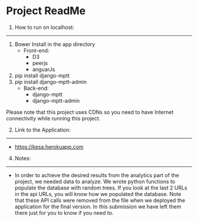 Project ReadMe
=================

1. How to run on localhost:
--------------------------
1. Bower Install in the app directory
	- Front-end:
		- D3
		- peerjs
		- anguarJs
2. pip install django-mptt
3. pip install django-mptt-admin
	- Back-end:
		- django-mptt
		- django-mptt-admin

Please note that this project uses CDNs so you need to have Internet connectivity while running this project.

2. Link to the Application:
----------------------------
- https://kesa.herokuapp.com

4. Notes:
---------
- In order to achieve the desired results from the analytics part of the project, we needed data to analyze. We wrote python functions to populate the database with random trees. If you look at the last 2 URLs in the api URLs, you will know how we populated the database. Note that these API calls were removed from the file when we deployed the application for the final version. In this submission we have left them there just for you to know if you need to.  
